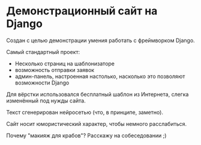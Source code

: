 # Демонстрационный сайт на Django

Создан с целью демонстрации умения работать с фреймворком Django.

Самый стандартный проект:

- Несколько страниц на шаблонизаторе
- возможность отправки заявок
- админ-панель, настроенная настолько, насколько это позволяют возможности Django

Для вёрстки использовался бесплатный шаблон из Интернета, слегка изменённый под нужды сайта.

Текст сгенерирован нейросетью (что, в принципе, заметно).

Сайт носит юмористический характер, чтобы немного расслабиться.

Почему "макияж для крабов"? Расскажу на собеседовании ;)